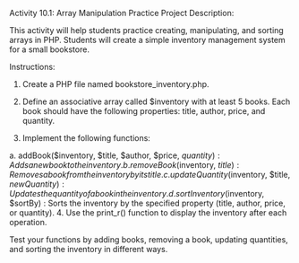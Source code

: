 Activity 10.1: Array Manipulation Practice
Project Description:

This activity will help students practice creating, manipulating, and sorting arrays in PHP. Students will create a simple inventory management system for a small bookstore.

Instructions:

1. Create a PHP file named bookstore_inventory.php.

2. Define an associative array called $inventory with at least 5 books. Each book should have the following properties: title, author, price, and quantity.

3. Implement the following functions:

a. addBook($inventory, $title, $author, $price, $quantity) : Adds a new book to the inventory.
b. removeBook($inventory, $title) : Removes a book from the inventory by its title.
c. updateQuantity($inventory, $title, $newQuantity) : Updates the quantity of a book in the inventory.
d. sortInventory($inventory, $sortBy) : Sorts the inventory by the specified property (title, author, price, or quantity).
4. Use the print_r() function to display the inventory after each operation.

Test your functions by adding books, removing a book, updating quantities, and sorting the inventory in different ways.
